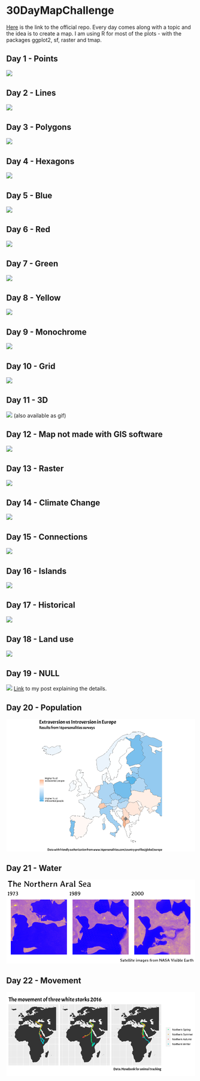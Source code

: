 # 30DayMapChallenge

[Here](https://github.com/tjukanovt/30DayMapChallenge) is the link to the official repo. Every day comes along with a topic and the idea is to create a map.
I am using R for most of the plots - with the packages ggplot2, sf, raster and tmap.

## Day 1 - Points

![](Day01_Points/Chile_earthquakes.png)

## Day 2 - Lines 

![](Day02_Lines/Rplot.png)

## Day 3 - Polygons

![](Day03_Polygons/agua.png)

## Day 4 - Hexagons

![](Day04_Hexagons/results.png)

## Day 5 - Blue

![](Day05_Blue/lakes.png)

## Day 6 - Red

![](Day06_Red/plot.png)

## Day 7 - Green

![](Day07_Green/plot.png)

## Day 8 - Yellow

![](Day08_Yellow/plot.png)

## Day 9 - Monochrome

![](Day09_Monochrome/plot.png)

## Day 10 - Grid

![](Day10_Grid/plot.png)

## Day 11 - 3D

![](Day11_3D/plot.png)
(also available as gif)

## Day 12 - Map not made with GIS software

![](Day12_NotGIS/plot.jpg)

## Day 13 - Raster

![](Day13_Raster/plot_germany.png)

## Day 14 - Climate Change

![](Day14_ClimateChange/plot.png)

## Day 15 - Connections

![](Day15_Connections/plot.png)

## Day 16 - Islands

![](Day16_Islands/plot.png)

## Day 17 - Historical

![](Day17_Historical/plot.png)

## Day 18 - Land use

![](Day18_LandUse/plot.png)

## Day 19 - NULL

![](Day19_NULL/plot.png)
[Link](https://mapchallenge-fuzzymatching.netlify.app/) to my post explaining the details.

## Day 20 - Population

![](Day20_Population/plot.png)

## Day 21 - Water

![](Day21_Water/plot.png)

## Day 22 - Movement

![](Day22_Movement/plot.png)
